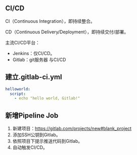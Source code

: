 ## CI/CD

CI（Continuous Integration），即持续整合。

CD（Continuous Delivery/Deployment），即持续交付/部署。

主流CI/CD平台：

- Jenkins：仅CI/CD。
- Gitlab：git服务器 与CI/CD

## 建立.gitlab-ci.yml

```yaml
helloworld:
  script:
    - echo "hello world, Gitlab!"
```

## 新增Pipeline Job

1. 新建项目：https://gitlab.com/projects/new#blank_project
2. 添加SSH公钥到Gitlab。
3. 依照项目下提示推送代码到Gitlab。
4. 自动触发CI/CD。